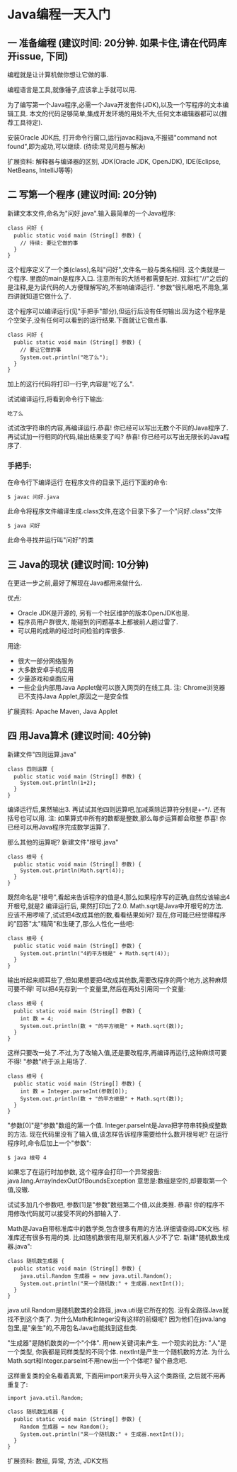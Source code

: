 # Java编程一天入门

## 一 准备编程 (建议时间: 20分钟. 如果卡住,请在代码库开issue, 下同)
编程就是让计算机做你想让它做的事.

编程语言是工具,就像锤子,应该拿上手就可以用.

为了编写第一个Java程序,必需一个Java开发套件(JDK),以及一个写程序的文本编辑工具.
本文的代码足够简单,集成开发环境的用处不大,任何文本编辑器都可以(推荐工具待定).

安装Oracle JDK后, 打开命令行窗口,运行javac和java,不报错"command not found",即为成功,可以继续. (待续:常见问题与解决)

扩展资料: 解释器与编译器的区别, JDK(Oracle JDK, OpenJDK), IDE(Eclipse, NetBeans, IntelliJ等等)

## 二 写第一个程序 (建议时间: 20分钟)

新建文本文件,命名为"问好.java".输入最简单的一个Java程序:

```
class 问好 {
  public static void main (String[] 参数) {
    // 待续: 要让它做的事
  }
}
```

这个程序定义了一个类(class),名叫"问好",文件名一般与类名相同. 这个类就是一个程序. 里面的main是程序入口. 注意所有的大括号都需要配对. 双斜杠"//"之后的是注释,是为读代码的人方便理解写的,不影响编译运行.
"参数"很扎眼吧,不用急,第四讲就知道它做什么了.

这个程序可以编译运行(见"手把手"部分),但运行后没有任何输出.因为这个程序是个空架子,没有任何可以看到的运行结果.下面就让它做点事.

```
class 问好 {
  public static void main (String[] 参数) {
    // 要让它做的事
    System.out.println("吃了么");
  }
}
```

加上的这行代码将打印一行字,内容是"吃了么".

试试编译运行,将看到命令行下输出:
```
吃了么
```

试试改字符串的内容,再编译运行.恭喜! 你已经可以写出无数个不同的Java程序了.
再试试加一行相同的代码,输出结果变了吗? 恭喜! 你已经可以写出无限长的Java程序了.

### 手把手:
在命令行下编译运行
在程序文件的目录下,运行下面的命令:
```
$ javac 问好.java
```
此命令将程序文件编译生成.class文件,在这个目录下多了一个"问好.class"文件
```
$ java 问好
```
此命令寻找并运行叫"问好"的类

## 三 Java的现状 (建议时间: 10分钟)
在更进一步之前,最好了解现在Java都用来做什么.

优点:
- Oracle JDK是开源的, 另有一个社区维护的版本OpenJDK也是.
- 程序员用户群很大, 能碰到的问题基本上都被前人趟过雷了.
- 可以用的成熟的经过时间检验的库很多.

用途:
- 很大一部分网络服务
- 大多数安卓手机应用
- 少量游戏和桌面应用
- 一些企业内部用Java Applet做可以嵌入网页的在线工具. 注: Chrome浏览器已不支持Java Applet,原因之一是安全性

扩展资料: Apache Maven, Java Applet

## 四 用Java算术 (建议时间: 40分钟)

新建文件"四则运算.java"
```
class 四则运算 {
  public static void main (String[] 参数) {
    System.out.println(1+2);
  }
}
```
编译运行后,果然输出3. 再试试其他四则运算吧,加减乘除运算符分别是+-*/.
还有括号也可以用. 注: 如果算式中所有的数都是整数,那么每步运算都会取整
恭喜! 你已经可以用Java程序完成数学运算了.

那么其他的运算呢?
新建文件"根号.java"
```
class 根号 {
  public static void main (String[] 参数) {
    System.out.println(Math.sqrt(4));
  }
}
```
既然命名是"根号",看起来告诉程序的值是4,那么如果程序写的正确,自然应该输出4开根号,就是2
编译运行后, 果然打印出了2.0. Math.sqrt是Java中开根号的方法.
应该不用啰嗦了,试试把4改成其他的数,看看结果如何?
现在,你可能已经觉得程序的"回答"太"精简"和生硬了,那么人性化一些吧:
```
class 根号 {
  public static void main (String[] 参数) {
    System.out.println("4的平方根是" + Math.sqrt(4));
  }
}
```
输出听起来顺耳些了,但如果想要把4改成其他数,需要改程序的两个地方,这种麻烦可要不得! 可以把4先存到一个变量里,然后在两处引用同一个变量:
```
class 根号 {
  public static void main (String[] 参数) {
    int 数 = 4;
    System.out.println(数 + "的平方根是" + Math.sqrt(数));
  }
}
```
这样只要改一处了.不过,为了改输入值,还是要改程序,再编译再运行,这种麻烦可要不得! "参数"终于派上用场了.
```
class 根号 {
  public static void main (String[] 参数) {
    int 数 = Integer.parseInt(参数[0]);
    System.out.println(数 + "的平方根是" + Math.sqrt(数));
  }
}
```
"参数[0]"是"参数"数组的第一个值. Integer.parseInt是Java把字符串转换成整数的方法.
现在代码里没有了输入值,该怎样告诉程序需要给什么数开根号呢?
在运行程序时,命令后加上一个"参数":
```
$ java 根号 4
```
如果忘了在运行时加参数, 这个程序会打印一个异常报告: java.lang.ArrayIndexOutOfBoundsException
意思是:数组是空的,却要取第一个值,没辙.

试试多加几个参数吧, 参数[1]是"参数"数组第二个值,以此类推.
恭喜! 你的程序不用修改代码就可以接受不同的外部输入了.

Math是Java自带标准库中的数学类,包含很多有用的方法.详细请查阅JDK文档. 标准库还有很多有用的类.
比如随机数很有用,聊天机器人少不了它.
新建"随机数生成器.java":
```
class 随机数生成器 {
  public static void main (String[] 参数) {
    java.util.Random 生成器 = new java.util.Random();
    System.out.println("来一个随机数:" + 生成器.nextInt());
  }
}
```
java.util.Random是随机数类的全路径, java.util是它所在的包. 没有全路径Java就找不到这个类了.
为什么Math和Integer没有这样的前缀呢? 因为他们在java.lang包里,是"亲生"的,不用包名Java也能找到这些类.

"生成器"是随机数类的一个"个体". 用new关键词来产生. 一个现实的比方: "人"是一个类型, 你我都是同样类型的不同个体.
nextInt是产生一个随机数的方法. 为什么Math.sqrt和Integer.parseInt不用new出一个个体呢? 留个悬念吧.

这样重复类的全名看着真累, 下面用import来开头导入这个类路径, 之后就不用再重复了:
```
import java.util.Random;

class 随机数生成器 {
  public static void main (String[] 参数) {
    Random 生成器 = new Random();
    System.out.println("来一个随机数:" + 生成器.nextInt());
  }
}
```

扩展资料: 数组, 异常, 方法, JDK文档
